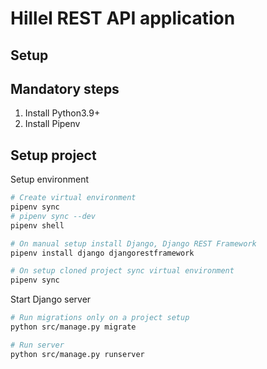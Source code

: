 # Hillel REST API application

## Setup

## Mandatory steps

1. Install Python3.9+
2. Install Pipenv

## Setup project

Setup environment 
```bash
# Create virtual environment
pipenv sync
# pipenv sync --dev
pipenv shell

# On manual setup install Django, Django REST Framework
pipenv install django djangorestframework

# On setup cloned project sync virtual environment
pipenv sync
```


Start Django server
```bash
# Run migrations only on a project setup
python src/manage.py migrate

# Run server
python src/manage.py runserver
```